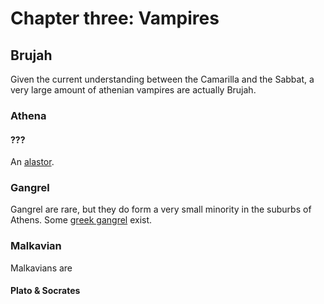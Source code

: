 # Chapter three: Vampires

## Brujah

Given the current understanding between the Camarilla and the Sabbat, a very large amount of athenian vampires are actually Brujah.

### Athena

#### ???

An [alastor](http://whitewolf.wikia.com/wiki/Alastor).

### Gangrel

Gangrel are rare, but they do form a very small minority in the suburbs of Athens. Some [greek gangrel](http://whitewolf.wikia.com/wiki/City_Gangrel#Greek_Gangrel) exist.

### Malkavian

Malkavians are

#### Plato & Socrates



